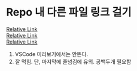 # Repo 내 다른 파일 링크 걸기
[Relative Link](/TexasAnMStudy/Testing/ImageTest.md)  
[Relative Link](/TexasAnMStudy/Testing/ImageTesting.md)  
[Relative Link](/TexasAnMStudy/Testing/FileAccessTesting.md)  
1. VSCode 미리보기에서는 안뜬다.
2. 잘 먹힘. 단, 마지막에 줄넘김에 유의. 공백두개 필요함